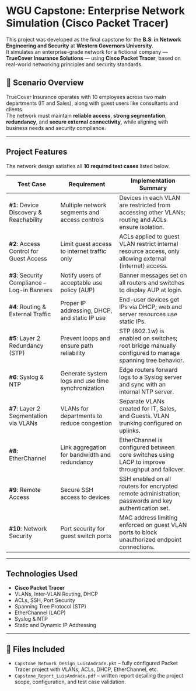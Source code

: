 # WGU Capstone: Enterprise Network Simulation (Cisco Packet Tracer)

This project was developed as the final capstone for the **B.S. in Network Engineering and Security** at **Western Governors University**.  
It simulates an enterprise-grade network for a fictional company — **TrueCover Insurance Solutions** — using **Cisco Packet Tracer**, based on real-world networking principles and security standards.

## 🏢 Scenario Overview

TrueCover Insurance operates with 10 employees across two main departments (IT and Sales), along with guest users like consultants and clients.  
The network must maintain **reliable access**, **strong segmentation**, **redundancy**, and **secure external connectivity**, while aligning with business needs and security compliance.

---

## Project Features

The network design satisfies all **10 required test cases** listed below.

| Test Case | Requirement | Implementation Summary |
|-----------|-------------|-------------------------|
| **#1**: Device Discovery & Reachability | Multiple network segments and access controls | Devices in each VLAN are restricted from accessing other VLANs; routing and ACLs ensure isolation. |
| **#2**: Access Control for Guest Access | Limit guest access to internet traffic only | ACLs applied to guest VLAN restrict internal resource access, only allowing external (internet) access. |
| **#3**: Security Compliance – Log-in Banners | Notify users of acceptable use policy (AUP) | Banner messages set on all routers and switches to display AUP at login. |
| **#4**: Routing & External Traffic | Proper IP addressing, DHCP, and static IP use | End-user devices get IPs via DHCP; web and server resources use static IPs. |
| **#5**: Layer 2 Redundancy (STP) | Prevent loops and ensure path reliability | STP (802.1w) is enabled on switches; root bridge manually configured to manage spanning tree behavior. |
| **#6**: Syslog & NTP | Generate system logs and use time synchronization | Edge routers forward logs to a Syslog server and sync with an internal NTP server. |
| **#7**: Layer 2 Segmentation via VLANs | VLANs for departments to reduce congestion | Separate VLANs created for IT, Sales, and Guests. VLAN trunking configured on uplinks. |
| **#8**: EtherChannel | Link aggregation for bandwidth and redundancy | EtherChannel is configured between core switches using LACP to improve throughput and failover. |
| **#9**: Remote Access | Secure SSH access to devices | SSH enabled on all routers for encrypted remote administration; passwords and key authentication set. |
| **#10**: Network Security | Port security for guest switch ports | MAC address limiting enforced on guest VLAN ports to block unauthorized endpoint connections. |

---

## Technologies Used

- **Cisco Packet Tracer**
- VLANs, Inter-VLAN Routing, DHCP
- ACLs, SSH, Port Security
- Spanning Tree Protocol (STP)
- EtherChannel (LACP)
- Syslog & NTP
- Static and Dynamic IP Addressing

---

## 📄 Files Included

- `Capstone_Network_Design_LuisAndrade.pkt` – fully configured Packet Tracer project with VLANs, ACLs, DHCP, EtherChannel, etc.
- `Capstone_Report_LuisAndrade.pdf` – written report detailing the project scope, configuration, and test case validation.


